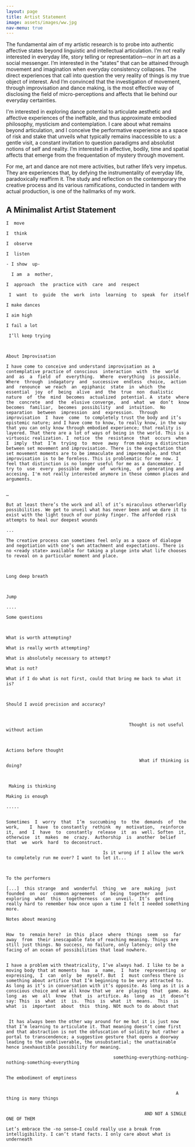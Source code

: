 ```yaml
---
layout: page
title: Artist Statement
image: assets/images/ww.jpg
nav-menu: true
---
```

     
The fundamental aim of my artistic research is to probe into authentic affective states beyond linguistic and intellectual articulation. I’m not really interested in everyday life, story telling   or   representation—nor in art as a social messenger. I’m   interested   in   the   “states”   that   can   be   attained   through movement and imagination when everyday consistency collapses. The direct experiences that call into question the very reality of things is my true object of interest. And I’m convinced that  the  investigation  of  movement,  through  improvisation  and  dance  making,  is  the  most effective  way  of  disclosing  the  field  of  micro-perceptions  and  affects  that  lie  behind  our everyday certainties.

     

I'm  interested  in  exploring  dance  potential  to  articulate  aesthetic  and  affective experiences  of  the  ineffable,  and  thus  approximate  embodied  philosophy,  mysticism  and contemplation.   I   care   about   what   remains   beyond   articulation,   and   I   conceive   the performative  experience  as  a  space  of  risk  and  stake  that  unveils  what  typically  remains inaccessible  to  us:  a  gentle  visit,  a  constant  invitation  to  question  paradigms  and  absolutist notions  of  self  and  reality.  I’m  interested  in  affective,  bodily,  time  and  spatial  affects  that emerge from the frequentation of mystery through movement. 

     

For me, art and dance are not mere activities, but rather life’s very impetus. They are experiences  that,  by  defying  the instrumentality  of  everyday  life,  paradoxically  reaffirm  it. The  study  and  reflection  on  the  contemporary the  creative  process and its various ramifications, conducted in tandem with actual production, is one of the hallmarks of my work.

     

## A Minimalist Artist Statement

     

     

    I  move

    I  think  

    I  observe

    I  listen 

    - I show  up- 

      I am  a  mother,  

    I  approach  the  practice with  care  and  respect 

     I  want  to  guide  the  work  into  learning  to  speak  for  itself 

    I make dances 

    I aim high 

    I fail a lot

     I’ll keep trying



    About Improvisation

    I have come to conceive and understand improvisation as a contemplative practice of conscious  interaction  with  the  world  and  as  a  field  of  everything.  Where  everything  is possible.  Where  through  indagatory  and  successive  endless  choice,  action  and  renounce  we reach  an  epiphanic  state  in  which  the  essential  joy  of  being  alive  and  the  true  non  dualistic nature  of  the  mind  becomes  actualized  potential. A  state  where  the  concrete  and  the  elusive converge,  and  what  we  don’t  know  becomes  familiar,  becomes  possibility  and  intuition.  No separation  between  impression  and  expression.  Through  improvisation  I  have  come  to completely trust the body and it’s epistemic nature; and I have come to know, to really know, in the way that you can only know through embodied experience; that reality is layered. That there are a lot of ways of being in the world. This is a virtuosic realization. I  notice  the  resistance  that  occurs  when  I  imply  that  I’m  trying  to  move  away  from making a distinction between set movement and improvisation. There is the expectation that set movement moments are to be immaculate and impermeable, and that improvisation is to be formless. This is problematic for me now. I feel that distinction is no longer useful for me as a dancemaker. I  try to  use  every  possible  mode  of  working,  of  generating and accesing. I'm not really interested anymore in these common places and arguments.


    … 

    But at least there’s the work and all of it’s miraculous otherworldly possibilities. We get to unveil what has never been and we dare it to exist with the light touch of our pinky finger. The afforded risk attempts to heal our deepest wounds

    ...

    The creative process can sometimes feel only as a space of dialogue and negotiation with one’s own attachment and expectations. There is no <ready state> available for taking a plunge into what life chooses to reveal on a particular moment and place.

     

    Long deep breath

     

    Jump
     
    ....

    Some questions

     

    What is worth attempting? 

    What is really worth attempting? 

    What is absolutely necessary to attempt?

    What is not?

    What if I do what is not first, could that bring me back to what it is?

     

    Should I avoid precision and accuracy?

                                                             

                                                   Thought is not useful without action

         

    Actions before thought

                                                       What if thinking is doing?

             

     Making is thinking
                                                                             Making is enough

    .....


    Sometimes  I  worry  that  I’m  succumbing  to  the  demands  of  the  work,    I  have  to constantly  rethink  my  motivation,  reinforce  it,  and  I  have  to  constantly  release  it  as  well. Soften  it,  otherwise  it  makes  me  crazy.  Authorship  is  another  belief  that  we  work  hard  to deconstruct. 

                                         Is it wrong if I allow the work to completely run me over? I want to let it...



    To the performers

    [...]  this strange  and  wonderful  thing  we  are  making  just  founded  on  our  common agreement  of  being  together  and  exploring  what  this  togetherness  can  unveil.  It’s  getting really hard to remember how once upon a time I felt I needed something more.

    Notes about meaning


    How  to  remain here?  in this  place  where  things  seem  so  far  away  from  their inescapable fate of reaching meaning. Things are still just things. No success, no failure, only latency; only the facing of an ocean of possibilities that lead nowhere.


    I have a problem with theatricality, I’ve always had. I like to be a moving body that at moments  has  a  name,  I  hate  representing  or  expressing,  I  can  only  be  myself. But  I  must confess there is something about artifice that I’m beginning to be very attracted to. As long as it’s in conversation with it’s opposite. As long as it is a conscious choice and we all know that we  are  playing  that  game. As  long  as  we  all  know  that  is  artifice. As  long  as  it  doesn’t  say: This  is  what  it  is.  This  is  what  it  means.  This  is  what  is  important  about  this  thing. NOt much to do about that

     
     It has always been the other way around for me but it is just now that I’m learning to articulate it. That meaning doesn’t come first and that abstraction is not the obfuscation of solidity but rather a portal to transcendence; a suggestive gesture that opens a doorway leading to the undeliverable, the unsubstantial; the unattainable hence inexhaustible possibility for meaning. 

                                             something-everything-nothing- nothing-something-everything

     
    The embodiment of emptiness

     
                                                                     A thing is many things

     
                                                         AND NOT A SINGLE ONE OF THEM 

    Let’s embrace the -no sense—I could really use a break from intelligibility. I can’t stand facts. I only care about what is underneath
